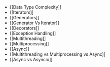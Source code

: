 
 - [[Data Type Complexity]]
 - [[Iterators]]
 - [[Generators]]
 - [[Generator Vs Iterator]]
 - [[Decorators]]
 - [[Exception Handling]]
 - [[Multithreading]]
 - [[Multiprocessing]]
 - [[Async]]
 - [[Multithreading vs Multiprocessing vs Async]]
 - [[Async vs Asyncio]]

